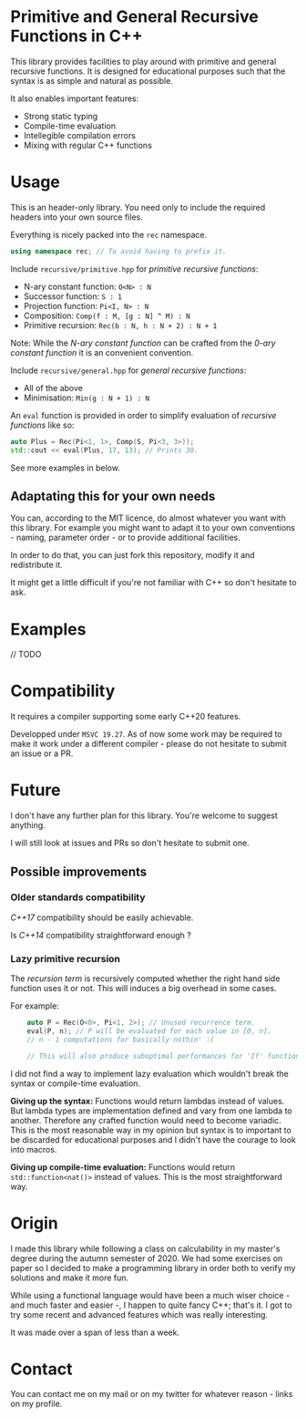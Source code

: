 # Primitive and General Recursive Functions in C++

This library provides facilities to play around with primitive and general recursive functions.
It is designed for educational purposes such that the syntax is as simple and natural as possible.

It also enables important features:
- Strong static typing
- Compile-time evaluation
- Intellegible compilation errors
- Mixing with regular C++ functions

# Usage

This is an header-only library. You need only to include the required headers into your own source files.

Everything is nicely packed into the `rec` namespace.
```cpp
using namespace rec; // To avoid having to prefix it.
```

Include `recursive/primitive.hpp` for *primitive recursive functions*:
- N-ary constant function: `O<N> : N`
- Successor function: `S : 1`
- Projection function: `Pi<I, N> : N`
- Composition: `Comp(f : M, [g : N] ^ M) : N`
- Primitive recursion: `Rec(b : N, h : N + 2) : N + 1`

Note: While the *N-ary constant function* can be crafted from the *0-ary constant function* it is an convenient convention.

Include `recursive/general.hpp` for *general recursive functions*:
- All of the above
- Minimisation: `Min(g : N + 1) : N`

An `eval` function is provided in order to simplify evaluation of *recursive functions* like so:
```cpp
auto Plus = Rec(Pi<1, 1>, Comp(S, Pi<3, 3>));
std::cout << eval(Plus, 17, 13); // Prints 30.
```

See more examples in below.

## Adaptating this for your own needs

You can, according to the MIT licence, do almost whatever you want with this library.
For example you might want to adapt it to your own conventions - naming, parameter order - or to provide additional facilities.

In order to do that, you can just fork this repository, modify it and redistribute it.

It might get a little difficult if you're not familiar with C++ so don't hesitate to ask.

# Examples

// TODO

# Compatibility

It requires a compiler supporting some early C++20 features.

Developped under `MSVC 19.27`.
As of now some work may be required to make it work under a different compiler - please do not hesitate to submit an issue or a PR.

# Future

I don't have any further plan for this library.
You're welcome to suggest anything.

I will still look at issues and PRs so don't hesitate to submit one.

## Possible improvements

### Older standards compatibility

*C++17* compatibility should be easily achievable.

Is *C++14* compatibility straightforward enough ?

### Lazy primitive recursion

The *recursion term* is recursively computed whether the right hand side function uses it or not. This will induces a big overhead in some cases.

For example:
```cpp
    auto P = Rec(O<0>, Pi<1, 2>); // Unused recurrence term.
    eval(P, n); // P will be evaluated for each value in [0, n].
    // n - 1 computations for basically nothin' :(

    // This will also produce suboptimal performances for 'If' function and others.
```

I did not find a way to implement lazy evaluation which wouldn't break the syntax or compile-time evaluation.

**Giving up the syntax:** Functions would return lambdas instead of values.
But lambda types are implementation defined and vary from one lambda to another.
Therefore any crafted function would need to become variadic. This is the most reasonable way in my opinion but syntax is to important to be discarded for educational purposes and I didn't have the courage to look into macros.

**Giving up compile-time evaluation:** Functions would return `std::function<nat()>` instead of values. This is the most straightforward way.

# Origin

I made this library while following a class on calculability in my master's degree during the autumn semester of 2020. We had some exercises on paper so I decided to make a programming library in order both to verify my solutions and make it more fun.

While using a functional language would have been a much wiser choice - and much faster and easier -, I happen to quite fancy C++; that's it. I got to try some recent and advanced features which was really interesting.

It was made over a span of less than a week.

# Contact

You can contact me on my mail or on my twitter for whatever reason - links on my profile.
